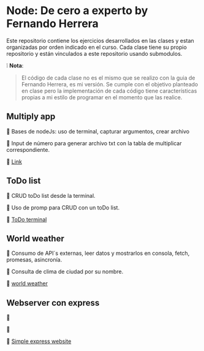 # Node: De cero a experto by Fernando Herrera
Este repositorio contiene los ejercicios desarrollados en las clases y estan organizadas por orden indicado en el curso.
Cada clase tiene su propio repositorio y están vinculados a este repositorio usando submodulos.

:grey_exclamation: **Nota**:
> El código de cada clase no es el mismo que se realizo con la guia de Fernando Herrera, es mi versión. Se cumple con el objetivo planteado en clase pero la implementación de cada código tiene características propias a mi estilo de programar en el momento que las realice.


## Multiply app
:dart: Bases de nodeJs: uso de terminal, capturar argumentos, crear archivo

:checkered_flag: Input de número para generar archivo txt con la tabla de multiplicar correspondiente.

:link: [Link](https://github.com/HarleySG)


## ToDo list
:dart: CRUD toDo list desde la terminal.

:checkered_flag: Uso de promp para CRUD con un toDo list.

:link: [ToDo terminal](https://github.com/HarleySG)


## World weather
:dart: Consumo de API´s externas, leer datos y mostrarlos en consola, fetch, promesas, asincronía.

:checkered_flag: Consulta de clima de ciudad por su nombre.

:link: [world weather](https://github.com/HarleySG)


## Webserver con express
:dart: 

:checkered_flag:

:link: [Simple express website](https://github.com/HarleySG)
